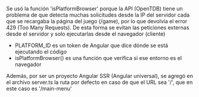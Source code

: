 Se usó la función 'isPlatformBrowser' porque la API (OpenTDB) tiene un problema de que detecta muchas solicitudes desde la IP del servidor cada que se recargaba la página del juego (/game), por lo que devolvía el error 429 (Too Many Requests).
De esta forma se evitan las peticiones externas desde el servidor y solo ejecutarlas desde el navegador (cliente)

- PLATFORM_ID es un token de Angular que dice dónde se está ejecutando el código
- isPlatformBrowser() es una función que verifica si ese entorno es el navegador


Además, por ser un proyecto Angular SSR (Angular universal), se agregó en el archivo server.ts la ruta por defecto en caso de que el URL sea '/', que en este caso es '/main-menu'
